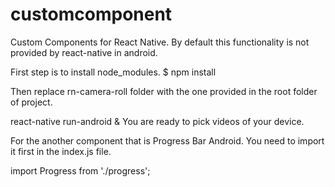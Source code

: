 # customcomponent
Custom Components for React Native.
By default this functionality is not provided by react-native in android.

First step is to install node_modules.
$ npm install

Then replace rn-camera-roll folder with the one provided in the root folder of project.

react-native run-android & You are ready to pick videos of your device.

For the another component that is Progress Bar Android. You need to import it first in the index.js file.

import Progress from './progress';
